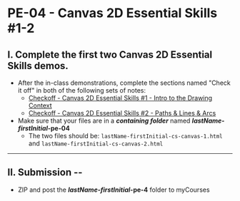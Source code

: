 # PE-04 - Canvas 2D Essential Skills #1-2

## I. Complete the first two Canvas 2D Essential Skills demos.

- After the in-class demonstrations, complete the sections named "Check it off" in both of the following sets of notes:
  - [Checkoff - Canvas 2D Essential Skills #1 - Intro to the Drawing Context](https://github.com/tonethar/IGME-330-Master/blob/master/notes/1-canvas-intro-to-drawing-context.md)
  - [Checkoff - Canvas 2D Essential Skills #2 - Paths & Lines & Arcs](https://github.com/tonethar/IGME-330-Master/blob/master/notes/2-canvas-paths-lines-arcs.md)
- Make sure that your files are in a ***containing folder*** named  ***lastName-firstInitial*-pe-04**
  - The two files should be: `lastName-firstInitial-cs-canvas-1.html` and `lastName-firstInitial-cs-canvas-2.html`

<hr>

## II. Submission --
- ZIP and post the ***lastName-firstInitial*-pe-4** folder to myCourses
